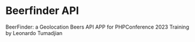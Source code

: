 # Beerfinder API
BeerFinder: a Geolocation Beers API APP for PHPConference 2023 Training by Leonardo Tumadjian
